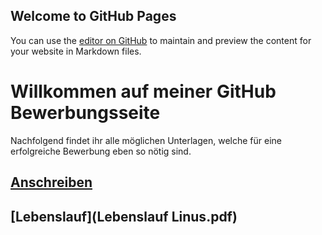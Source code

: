 ## Welcome to GitHub Pages

You can use the [editor on GitHub](https://github.com/P34nut/Bewerbung_Mimimi/edit/gh-pages/index.md) to maintain and preview the content for your website in Markdown files.

# Willkommen auf meiner GitHub Bewerbungsseite

Nachfolgend findet ihr alle möglichen Unterlagen, welche für eine erfolgreiche Bewerbung eben so nötig sind.

## [Anschreiben]()
## [Lebenslauf](Lebenslauf Linus.pdf)

